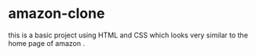 # amazon-clone
this is a basic project using HTML and CSS which looks very similar to the home page of amazon .

